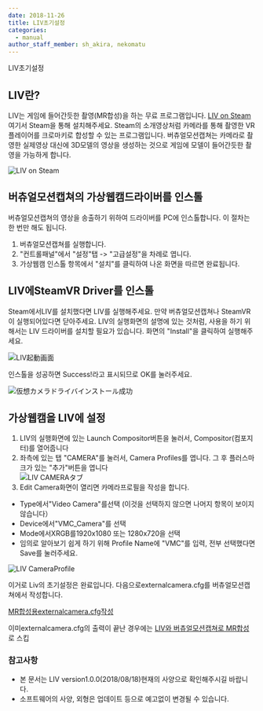 ```yaml
---
date: 2018-11-26
title: LIV초기설정
categories:
  - manual
author_staff_member: sh_akira, nekomatu
---
```


LIV초기설정

## LIV란?

LIV는 게임에 들어간듯한 촬영(MR합성)을 하는 무료 프로그램입니다.
[LIV on Steam](https://store.steampowered.com/app/755540/LIV/) 여기서 Steam을 통해 설치해주세요.
Steam의 소개영상처럼 카메라를 통해 촬영한 VR플레이어를 크로마키로 합성할 수 있는 프로그램입니다.
버츄얼모션캡쳐는 카메라로 촬영한 실제영상 대신에 3D모델의 영상을 생성하는 것으로 게임에 모델이 들어간듯한 촬영을 가능하게 합니다.

![LIV on Steam](https://rawcdn.githack.com/sh-akira/VirtualMotionCapture/07971766022eecc8c4f78f0dcf388e1cbb444e50/docs/images/manual/3-1.png)
  
## 버츄얼모션캡쳐의 가상웹캠드라이버를 인스톨

버츄얼모션캡쳐의 영상을 송출하기 위하여 드라이버를 PC에 인스톨합니다. 이 절차는 한 번만 해도 됩니다.

1. 버츄얼모션캡쳐를 실행합니다.
1. "컨트롤패널"에서 "설정"탭 -> "고급설정"을 차례로 엽니다.
1. 가상웹캠 인스톨 항목에서 "설치"를 클릭하여 나온 화면을 따르면 완료됩니다.

## LIV에SteamVR Driver를 인스톨

Steam에서LIV를 설치했다면 LIV를 실행해주세요. 만약 버츄얼모션캡쳐나 SteamVR이 실행되어있다면 닫아주세요.
LIV의 실행화면의 설명에 있는 것처럼, 사용을 하기 위해서는 LIV 드라이버를 설치할 필요가 있습니다. 화면의 "Install"을 클릭하여 실행해주세요.

![LIV起動画面](https://rawcdn.githack.com/sh-akira/VirtualMotionCapture/1efe790d823e4eefb3105a865ff597e0d978d24b/docs/images/manual/LIV/01_Launch.PNG)

인스톨을 성공하면 Success!라고 표시되므로 OK를 눌러주세요.

![仮想カメラドライバインストール成功](https://rawcdn.githack.com/sh-akira/VirtualMotionCapture/1efe790d823e4eefb3105a865ff597e0d978d24b/docs/images/manual/LIV/02_InstallVirtualDriver-success.PNG)

## 가상웹캠을 LIV에 설정

1. LIV의 실행화면에 있는 Launch Compositor버튼을 눌러서, Compositor(컴포지터)를 열어줍니다
1. 좌측에 있는 탭 "CAMERA"를 눌러서, Camera Profiles를 엽니다. 그 후 플러스마크가 있는 "추가"버튼을 엽니다<br>
  ![LIV CAMERAタブ](https://rawcdn.githack.com/sh-akira/VirtualMotionCapture/1efe790d823e4eefb3105a865ff597e0d978d24b/docs/images/manual/LIV/03_CameraProfilesList.PNG)
1. Edit Camera화면이 열리면 카메라프로필을 작성을 합니다.
  * Type에서"Video Camera"를선택 (이것을 선택하지 않으면 나머지 항목이 보이지 않습니다）
  * Device에서"VMC_Camera"를 선택
  * Mode에서XRGB를1920x1080 또는 1280x720을 선택
  * 임의로 알아보기 쉽게 하기 위해 Profile Name에 "VMC"를 입력, 전부 선택했다면 Save를 눌러주세요.

![LIV CameraProfile](https://rawcdn.githack.com/sh-akira/VirtualMotionCapture/1efe790d823e4eefb3105a865ff597e0d978d24b/docs/images/manual/LIV/05_CreateCameraProfile.PNG)

이거로 Liv의 초기설정은 완료입니다. 다음으로externalcamera.cfg를 버츄얼모션캡쳐에서 작성합니다.
  
[MR합성용externalcamera.cfg작성](https://sh-akira.github.io/VirtualMotionCapture/manual/MR%E5%90%88%E6%88%90%E7%94%A8%E3%81%AEexternalcamera.cfg%E3%81%AE%E4%BD%9C%E6%88%90.html)  
  
이미externalcamera.cfg의 출력이 끝난 경우에는
[LIV와 버츄얼모션캡쳐로 MR합성](https://sh-akira.github.io/VirtualMotionCapture/manual/LIV%E3%81%A8%E3%83%90%E3%83%BC%E3%83%81%E3%83%A3%E3%83%AB%E3%83%A2%E3%83%BC%E3%82%B7%E3%83%A7%E3%83%B3%E3%82%AD%E3%83%A3%E3%83%97%E3%83%81%E3%83%A3%E3%83%BC%E3%81%A7MR%E5%90%88%E6%88%90.html)로 스킵

### 참고사항

* 본 문서는 LIV version1.0.0(2018/08/18)현재의 사양으로 확인해주시길 바랍니다.
* 소프트웨어의 사양, 외형은 업데이트 등으로 예고없이 변경될 수 있습니다.
